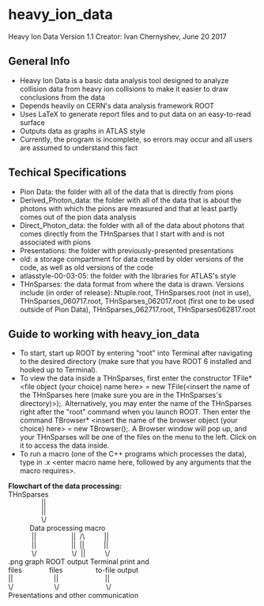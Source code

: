 # heavy_ion_data
Heavy Ion Data Version 1.1
Creator: Ivan Chernyshev, June 20 2017

## General Info
- Heavy Ion Data is a basic data analysis tool designed to analyze collision data from heavy ion collisions to make it easier to draw conclusions from the data 
- Depends heavily on CERN's data analysis framework ROOT
- Uses LaTeX to generate report files and to put data on an easy-to-read surface
- Outputs data as graphs in ATLAS style
- Currently, the program is incomplete, so errors may occur and all users are assumed to understand this fact 

## Techical Specifications
- Pion Data: the folder with all of the data that is directly from pions
- Derived_Photon_data: the folder with all of the data that is about the photons with which the pions are measured and that at least partly comes out of the pion data analysis
- Direct_Photon_data: the folder with all of the data about photons that comes directly from the THnSparses that I start with and is not associated with pions
- Presentations: the folder with previously-presented presentations
- old: a storage compartment for data created by older versions of the code, as well as old versions of the code
- atlasstyle-00-03-05: the folder with the libraries for ATLAS's style
- THnSparses: the data format from where the data is drawn. Versions include (in order of release): Ntuple.root, THnSparses.root (not in use), THnSparses_060717.root, THnSparses_062017.root (first one to be used outside of Pion Data), THnSparses_062717.root, THnSparses062817.root

## Guide to working with heavy_ion_data
- To start, start up ROOT by entering "root" into Terminal after navigating to the desired directory (make sure that you have ROOT 6 installed and hooked up to Terminal). 
- To view the data inside a THnSparses, first enter the constructor TFile* <file object (your choice) name here> = new TFile(<insert the name of the THnSparses here (make sure you are in the THnSparses's directory)>);. Alternatively, you may enter the name of the THnSparses right after the "root" command when you launch ROOT. Then enter the command TBrowser* <insert the name of the browser object (your choice) here> = new TBrowser();. A  Browser window will pop up, and your THnSparses will be one of the files on the menu to the left. Click on it to access the data inside.
- To run a macro (one of the C++ programs which processes the data), type in .x <enter macro name here, followed by any arguments that the macro requires>.

**Flowchart of the data processing:**<br />
THnSparses<br />
      &nbsp;&nbsp;&nbsp;&nbsp;&nbsp;&nbsp;&nbsp;&nbsp;&nbsp;&nbsp;&nbsp;&nbsp;&nbsp;&nbsp;&nbsp;&nbsp;&nbsp;||<br />
     &nbsp;&nbsp;&nbsp;&nbsp;&nbsp;&nbsp;&nbsp;&nbsp;&nbsp;&nbsp;&nbsp;&nbsp;&nbsp;&nbsp;&nbsp;&nbsp;&nbsp;||<br />
      &nbsp;&nbsp;&nbsp;&nbsp;&nbsp;&nbsp;&nbsp;&nbsp;&nbsp;&nbsp;&nbsp;&nbsp;&nbsp;&nbsp;&nbsp;&nbsp; \\/<br />
     &nbsp;&nbsp;&nbsp;&nbsp;&nbsp;&nbsp;&nbsp;&nbsp;&nbsp;&nbsp;&nbsp;Data processing macro<br />
      &nbsp;&nbsp;&nbsp;&nbsp;&nbsp;&nbsp;&nbsp;&nbsp;&nbsp;&nbsp;&nbsp;&nbsp;||&nbsp;&nbsp;&nbsp;&nbsp;&nbsp;&nbsp;&nbsp;&nbsp;&nbsp;&nbsp;&nbsp;&nbsp;&nbsp;&nbsp;&nbsp;&nbsp;&nbsp;&nbsp;||&nbsp;&nbsp;/\ &nbsp;&nbsp;&nbsp;&nbsp;&nbsp;&nbsp;&nbsp;&nbsp;&nbsp;||<br />
      &nbsp;&nbsp;&nbsp;&nbsp;&nbsp;&nbsp;&nbsp;&nbsp;&nbsp;&nbsp;&nbsp; ||&nbsp;&nbsp;&nbsp;&nbsp;&nbsp;&nbsp;&nbsp;&nbsp;&nbsp;&nbsp;&nbsp;&nbsp;&nbsp;&nbsp;&nbsp;&nbsp;&nbsp;&nbsp;||&nbsp;&nbsp;|| &nbsp;&nbsp;&nbsp;&nbsp;&nbsp;&nbsp;&nbsp;&nbsp;&nbsp;||<br />
      &nbsp;&nbsp;&nbsp;&nbsp;&nbsp;&nbsp;&nbsp;&nbsp;&nbsp;&nbsp;&nbsp; \\/&nbsp;&nbsp;&nbsp;&nbsp;&nbsp;&nbsp;&nbsp;&nbsp;&nbsp;&nbsp;&nbsp;&nbsp;&nbsp;&nbsp;&nbsp;&nbsp;&nbsp;&nbsp;\\/&nbsp;&nbsp;|| &nbsp;&nbsp;&nbsp;&nbsp;&nbsp;&nbsp;&nbsp;&nbsp;&nbsp;\\/<br />
.png graph ROOT output Terminal print and<br />
files &nbsp;&nbsp;&nbsp;&nbsp;&nbsp;&nbsp;&nbsp;&nbsp;&nbsp;&nbsp;&nbsp;&nbsp; files &nbsp;&nbsp;&nbsp;&nbsp;&nbsp;&nbsp;&nbsp;&nbsp;&nbsp;&nbsp;&nbsp;&nbsp;&nbsp;&nbsp;&nbsp; to-file output<br />
    ||&nbsp;&nbsp;&nbsp;&nbsp;&nbsp;&nbsp;&nbsp;&nbsp;&nbsp;&nbsp;&nbsp;&nbsp;&nbsp;&nbsp;&nbsp;&nbsp;&nbsp;&nbsp;&nbsp;&nbsp;&nbsp;|| &nbsp;&nbsp;&nbsp;&nbsp;&nbsp;&nbsp;&nbsp;&nbsp;&nbsp;&nbsp;&nbsp;&nbsp;&nbsp;&nbsp;&nbsp;&nbsp;&nbsp;&nbsp;&nbsp;&nbsp;&nbsp;&nbsp;        ||<br />
    \\/ &nbsp;&nbsp;&nbsp;&nbsp;&nbsp;&nbsp;&nbsp;&nbsp;&nbsp;&nbsp;&nbsp;&nbsp;&nbsp;&nbsp;&nbsp;&nbsp;&nbsp;&nbsp;&nbsp; \\/ &nbsp;&nbsp;&nbsp;&nbsp;&nbsp;&nbsp;&nbsp;&nbsp;&nbsp;&nbsp;&nbsp;&nbsp;&nbsp;&nbsp;&nbsp;&nbsp;&nbsp;&nbsp;&nbsp;&nbsp;&nbsp;&nbsp; \\/<br />
Presentations and other communication<br />

